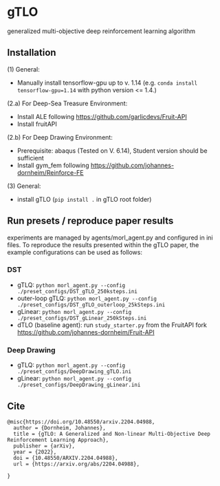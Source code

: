 # gTLO
generalized multi-objective deep reinforcement learning algorithm

## Installation
(1) General:
- Manually install tensorflow-gpu up to v. 1.14 (e.g. `conda install tensorflow-gpu=1.14` with python version <= 1.4.)

(2.a) For Deep-Sea Treasure Environment:
- Install ALE following https://github.com/garlicdevs/Fruit-API
- Install fruitAPI

(2.b) For Deep Drawing Environment:
- Prerequisite: abaqus (Tested on V. 6.14), Student version should be sufficient
- Install gym_fem following https://github.com/johannes-dornheim/Reinforce-FE

(3) General:

- install gTLO (`pip install .` in gTLO root folder) 

## Run presets / reproduce paper results
experiments are managed by agents/morl_agent.py and configured in ini files. To reproduce the results presented within the gTLO paper, the example configurations can be used as follows:

### DST
- gTLQ: `python morl_agent.py --config ./preset_configs/DST_gTLO_250ksteps.ini`
- outer-loop gTLQ: `python morl_agent.py --config ./preset_configs/DST_gTLO_outerloop_25kSteps.ini`
- gLinear: `python morl_agent.py --config ./preset_configs/DST_gLinear_250kSteps.ini`
- dTLO (baseline agent): run `study_starter.py` from the FruitAPI fork https://github.com/johannes-dornheim/Fruit-API

### Deep Drawing
- gTLQ: `python morl_agent.py --config ./preset_configs/DeepDrawing_gTLO.ini`
- gLinear: `python morl_agent.py --config ./preset_configs/DeepDrawing_gLinear.ini`

## Cite
```
@misc{https://doi.org/10.48550/arxiv.2204.04988,
  author = {Dornheim, Johannes},
  title = {gTLO: A Generalized and Non-linear Multi-Objective Deep Reinforcement Learning Approach},
  publisher = {arXiv},
  year = {2022},
  doi = {10.48550/ARXIV.2204.04988},
  url = {https://arxiv.org/abs/2204.04988},
  
}
```
